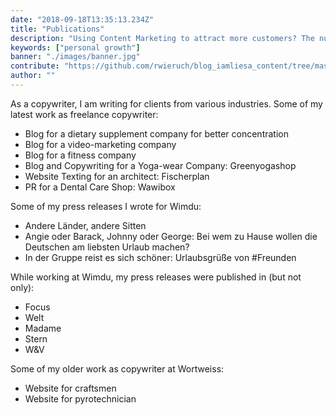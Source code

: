 ```yaml
---
date: "2018-09-18T13:35:13.234Z"
title: "Publications"
description: "Using Content Marketing to attract more customers? The nutrition and supplementary company Your Superfoods demonstrates how it’s done. I will show you how Your Superfoods uses Content Marketing Strategies by showing various food marketing examples deployed by them to get more people to eat healthy and buy their food products ..."
keywords: ["personal growth"]
banner: "./images/banner.jpg"
contribute: "https://github.com/rwieruch/blog_iamliesa_content/tree/master/pages/publications/index.md"
author: ""
---
```


As a copywriter, I am writing for clients from various industries. Some of my latest work as freelance copywriter:

* <BlogLink to="https://www.concentrix.eu/magazin/">Blog for a dietary supplement company for better concentration</BlogLink>
* <BlogLink to="https://blog.mynd.com/de/author/liesa-huppertz">Blog for a video-marketing company</BlogLink>
* <BlogLink to="https://www.gymondo.de/magazin/author/liesa-huppertz">Blog for a fitness company</BlogLink>
* <BlogLink to="https://www.greenyogashop.com/blog/">Blog and Copywriting for a Yoga-wear Company: Greenyogashop</BlogLink>
* <BlogLink to="http://fischerplan.com/de/">Website Texting for an architect: Fischerplan</BlogLink>
* <BlogLink to="http://epaper.dental-tribune.com/dti/59afa644020e4/page31.html#/16">PR for a Dental Care Shop: Wawibox</BlogLink>

Some of my press releases I wrote for Wimdu:

* <BlogLink to="http://www.wimdu.de/presse/releases/andere-lander-andere-sitten-so-unterschiedlich-wohnt-europa-co-vom-geschirrspuler-bis-internet-rauchen/">Andere Länder, andere Sitten</BlogLink>
* <BlogLink to="http://www.wimdu.de/presse/releases/angie-oder-barack-johnny-oder-george-bei-wem-zu-hause-wollen-die-deutschen-am-liebsten-urlaub-machen/">Angie oder Barack, Johnny oder George: Bei wem zu Hause wollen die Deutschen am liebsten Urlaub machen?</BlogLink>
* <BlogLink to="http://www.wimdu.de/presse/releases/in-der-gruppe-reist-es-sich-schoner-urlaubsgruse-von-freunden/">In der Gruppe reist es sich schöner: Urlaubsgrüße von #Freunden</BlogLink>

While working at Wimdu, my press releases were published in (but not only):

* <BlogLink to="http://www.focus.de/reisen/staedtereisen/wlan-rauchen-geschirrspueler-andere-laender-andere-zimmer-so-unterschiedlich-wohnt-der-westen_id_4895112.html">Focus</BlogLink>
* <BlogLink to="https://www.welt.de/finanzen/immobilien/article140964011/Beim-Spuelen-sind-die-Daenen-besonders-faul.html">Welt</BlogLink>
* <BlogLink to="http://www.madame.de/top-8-fashion-week-hangouts-933817.html">Madame</BlogLink>
* <BlogLink to="http://www.stern.de/genuss/trinken/cocktails--das-sind-die-5-besten-sommerdrinks-6381732.html">Stern</BlogLink>
* <BlogLink to="http://www.wuv.de/digital/instagram_studie_das_sind_die_beliebtesten_trips_mit_freunden">W&V</BlogLink>

Some of my older work as copywriter at Wortweiss:

* <BlogLink to="http://hwso.de/">Website for craftsmen</BlogLink>
* <BlogLink to="http://feuerwerke-kuerbs.de/">Website for pyrotechnician</BlogLink>